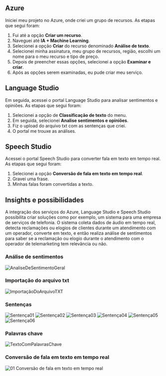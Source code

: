 ## Azure

Iniciei meu projeto no Azure, onde criei um grupo de recursos. As etapas que segui foram:

1. Fui até a opção **Criar um recurso**.
2. Naveguei até **IA + Machine Learning**.
3. Selecionei a opção **Criar** do recurso denominado **Análise de texto**.
4. Selecionei minha assinatura, meu grupo de recursos, região, escolhi um nome para o meu recurso e tipo de preço.
5. Depois de preencher essas opções, selecionei a opção **Examinar e criar**.
6. Após as opções serem examinadas, eu pude criar meu serviço.

## Language Studio

Em seguida, acessei o portal Language Studio para analisar sentimentos e opiniões. As etapas que segui foram:

1. Selecionei a opção de **Classificação de texto** do menu.
2. Em seguida, selecionei **Analise sentimentos e opiniões**.
3. Fiz o upload do arquivo txt com as sentenças que criei.
4. O portal me trouxe as análises.

## Speech Studio

Acessei o portal Speech Studio para converter fala em texto em tempo real. As etapas que segui foram:

1. Selecionei a opção **Conversão de fala em texto em tempo real**.
2. Gravei uma frase.
3. Minhas falas foram convertidas a texto.

## Insights e possibilidades
A integração dos serviços do Azure, Language Studio e Speech Studio possibilita criar soluções como por exemplo, um sistema para uma empresa de serviços de telefonia.
O sistema coleta dados de áudio em tempo real, detecta reclamações ou elogios de clientes durante um atendimento com um operador, converte em texto,
e então realiza análise de sentimentos para saber se a reclamação ou elogio durante o atendimento com o operador de telemarketing tem relevância ou não.



### Análise de sentimentos
![AnaliseDeSentimentoGeral](https://github.com/viniedurocks/analisedesentimentos/assets/159496164/38315f36-6fef-472f-9eea-600925ae6cb4)

### Importação do arquivo txt
![ImportaçãoDoArquivoTXT](https://github.com/viniedurocks/analisedesentimentos/assets/159496164/41e5d29a-7661-4c05-9ea5-5e589af9f53a)

### Sentenças
![Sentença01](https://github.com/viniedurocks/analisedesentimentos/assets/159496164/4da7127c-b490-42de-9a74-7e4dd411af65)
![Sentença02](https://github.com/viniedurocks/analisedesentimentos/assets/159496164/8236f260-3ccc-4363-98d2-b41af8abe780)
![Sentença03](https://github.com/viniedurocks/analisedesentimentos/assets/159496164/a6667d2c-d1c2-4a42-ae43-b2e407cbfa24)
![Sentença04](https://github.com/viniedurocks/analisedesentimentos/assets/159496164/39be6595-be8e-4f8c-8e0f-9b1d6c9bd45b)
![Sentença05](https://github.com/viniedurocks/analisedesentimentos/assets/159496164/df2444c2-e60c-4899-b37c-15086fe00b00)
![Sentença06](https://github.com/viniedurocks/analisedesentimentos/assets/159496164/0125ecc6-57de-44a0-817b-1c7563348e7d)

### Palavras chave
![TextoComPalavrasChave](https://github.com/viniedurocks/analisedesentimentos/assets/159496164/feb99a53-df10-4c60-b232-605be3d4f109)


### Conversão de fala em texto em tempo real
![01 Conversão de fala em texto em tempo real](https://github.com/viniedurocks/analisedesentimentos/assets/159496164/2a4a72a2-214f-4da3-a5f0-1f84cdf66a43)

